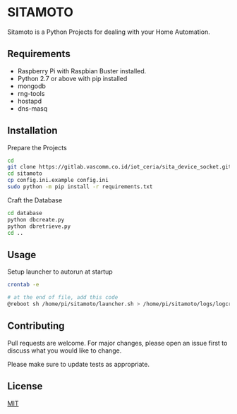 # SITAMOTO

Sitamoto is a Python Projects for dealing with your Home Automation.

## Requirements
- Raspberry Pi with Raspbian Buster installed.
- Python 2.7 or above with pip installed
- mongodb
- rng-tools
- hostapd
- dns-masq

## Installation
Prepare the Projects

```bash
cd
git clone https://gitlab.vascomm.co.id/iot_ceria/sita_device_socket.git sitamoto
cd sitamoto
cp config.ini.example config.ini
sudo python -m pip install -r requirements.txt
```

Craft the Database

```bash
cd database
python dbcreate.py
python dbretrieve.py
cd ..
```

## Usage
Setup launcher to autorun at startup

```bash
crontab -e

# at the end of file, add this code
@reboot sh /home/pi/sitamoto/launcher.sh > /home/pi/sitamoto/logs/logcronlog 2>&1
```

## Contributing
Pull requests are welcome. For major changes, please open an issue first to discuss what you would like to change.

Please make sure to update tests as appropriate.

## License
[MIT](https://choosealicense.com/licenses/mit/)
